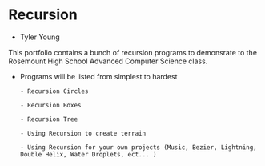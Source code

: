 # Recursion 
- Tyler Young

This portfolio contains a bunch of recursion programs to demonsrate to the Rosemount High School Advanced Computer Science class. 

  - Programs will be listed from simplest to hardest
  
        - Recursion Circles
        
        - Recursion Boxes 
        
        - Recursion Tree
        
        - Using Recursion to create terrain
        
        - Using Recursion for your own projects (Music, Bezier, Lightning, Double Helix, Water Droplets, ect... ) 
